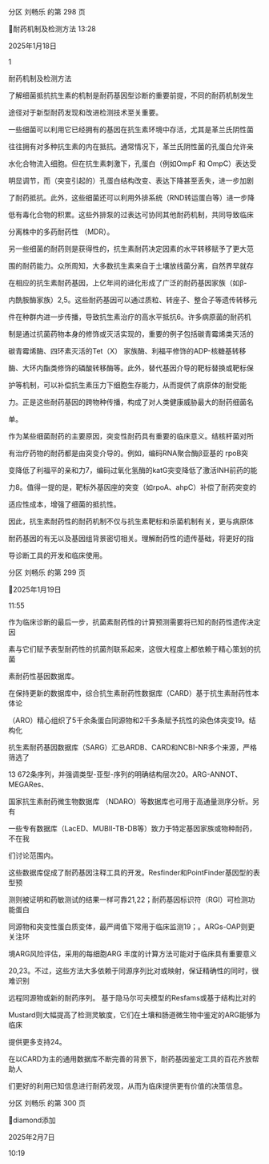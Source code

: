 分区 刘畅乐 的第 298 页

耐药机制及检测方法
13:28

2025年1月18日

1

耐药机制及检测方法

了解细菌抵抗抗生素的机制是耐药基因型诊断的重要前提，不同的耐药机制发生

途径对于新型耐药发现和改进检测技术至关重要。

一些细菌可以利用它已经拥有的基因在抗生素环境中存活，尤其是革兰氏阴性菌

往往拥有对多种抗生素的内在抵抗。通常情况下，革兰氏阴性菌的孔蛋白允许亲

水化合物流入细胞。但在抗生素刺激下，孔蛋白（例如OmpF 和 OmpC）表达受

明显调节，而（突变引起的）孔蛋白结构改变、表达下降甚至丢失，进一步加剧

了耐药抵抗。此外，这些细菌还可以利用外排系统（RND转运蛋白等）进一步降

低有毒化合物的积累。这些外排泵的过表达可协同其他耐药机制，共同导致临床

分离株中的多药耐药性 （MDR）。

另一些细菌的耐药则是获得性的，抗生素耐药决定因素的水平转移赋予了更大范

围的耐药能力。众所周知，大多数抗生素来自于土壤放线菌分离，自然界早就存

在相应的抗生素耐药基因，上亿年间的进化形成了广泛的耐药基因家族（如β-

内酰胺酶家族）2,5。这些耐药基因可以通过质粒、转座子、整合子等遗传转移元

件在种群内进一步传播，导致抗生素治疗的高水平抵抗6。许多病原菌的耐药机

制是通过抗菌药物本身的修饰或灭活实现的，重要的例子包括碳青霉烯类灭活的

碳青霉烯酶、四环素灭活的Tet（X） 家族酶、利福平修饰的ADP-核糖基转移

酶、大环内酯类修饰的磷酸转移酶等。此外，替代基因介导的靶标替换或靶标保

护等机制，可以补偿抗生素压力下细胞生存能力，从而提供了病原体的耐受能

力。正是这些耐药基因的跨物种传播，构成了对人类健康威胁最大的耐药细菌名

单。

作为某些细菌耐药的主要原因，突变性耐药具有重要的临床意义。结核杆菌对所

有治疗药物的耐药都是由突变介导的。例如，编码RNA聚合酶β亚基的 rpoB突

变降低了利福平的亲和力7，编码过氧化氢酶的katG突变降低了激活INH前药的能

力8。值得一提的是，靶标外基因座的突变（如rpoA、ahpC）补偿了耐药突变的

适应性成本，增强了细菌的抵抗性。

因此，抗生素耐药性的耐药机制不仅与抗生素靶标和杀菌机制有关，更与病原体

耐药基因的有无以及基因组背景密切相关。理解耐药性的遗传基础，将更好的指

导诊断工具的开发和临床使用。

分区 刘畅乐 的第 299 页

2025年1月19日

11:55

作为临床诊断的最后一步，抗菌素耐药性的计算预测需要将已知的耐药性遗传决定因

素与它们赋予表型耐药性的抗菌剂联系起来，这很大程度上都依赖于精心策划的抗菌

素耐药性基因数据库。

在保持更新的数据库中，综合抗生素耐药性数据库（CARD）基于抗生素耐药性本体论

（ARO）精心组织了5千余条蛋白同源物和2千多条赋予抗性的染色体突变19。结构化

抗生素耐药基因数据库（SARG）汇总ARDB、CARD和NCBI-NR多个来源，严格筛选了

13 672条序列，并强调类型-亚型-序列的明确结构层次20。ARG-ANNOT、MEGARes、

国家抗生素耐药微生物数据库 （NDARO）等数据库也可用于高通量测序分析。另有

一些专有数据库（LacED、MUBII-TB-DB等）致力于特定基因家族或物种耐药，不在我

们讨论范围内。

这些数据库促成了耐药基因注释工具的开发。Resfinder和PointFinder基因型的表型预

测则被证明和药敏测试的结果一样可靠21,22；耐药基因标识符（RGI）可检测功能蛋白

同源物和突变性蛋白质变体，最严阈值下常用于临床监测19；。ARGs-OAP则更关注环

境ARG风险评估，采用的每细胞ARG 丰度的计算方法可能对于临床具有重要意义

20,23。不过，这些方法大多依赖于同源序列比对或映射，保证精确性的同时，很难识别

远程同源物或新的耐药序列。 基于隐马尔可夫模型的Resfams或基于结构比对的

Mustard则大幅提高了检测灵敏度，它们在土壤和肠道微生物中鉴定的ARG能够为临床

提供更多支持24。

在以CARD为主的通用数据库不断完善的背景下，耐药基因鉴定工具的百花齐放帮助人

们更好的利用已知信息进行耐药发现，从而为临床提供更有价值的决策信息。

分区 刘畅乐 的第 300 页

diamond添加

2025年2月7日

10:19